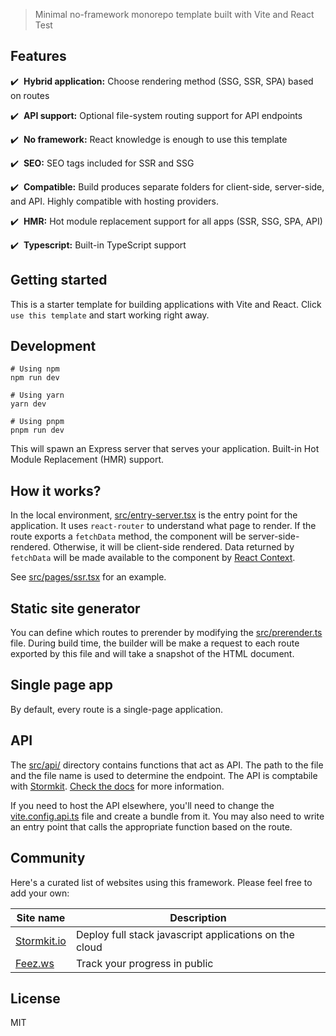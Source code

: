 > Minimal no-framework monorepo template built with Vite and React Test

## Features

✔️ &nbsp;**Hybrid application:** Choose rendering method (SSG, SSR, SPA) based on routes

✔️ &nbsp;**API support:** Optional file-system routing support for API endpoints

✔️ &nbsp;**No framework:** React knowledge is enough to use this template

✔️ &nbsp;**SEO:** SEO tags included for SSR and SSG

✔️ &nbsp;**Compatible:** Build produces separate folders for client-side, server-side, and API. Highly compatible with hosting providers.

✔️ &nbsp;**HMR:** Hot module replacement support for all apps (SSR, SSG, SPA, API)

✔️ &nbsp;**Typescript:** Built-in TypeScript support

## Getting started

This is a starter template for building applications with Vite and React. Click `use this template` and start working right away.

## Development

```
# Using npm
npm run dev

# Using yarn
yarn dev

# Using pnpm
pnpm run dev
```

This will spawn an Express server that serves your application. Built-in Hot Module Replacement (HMR) support.

## How it works? 

In the local environment, [src/entry-server.tsx](./src/entry-server.tsx) is the entry point for the application. It uses 
`react-router` to understand what page to render. If the route exports a `fetchData` method, the component will be server-side-rendered. 
Otherwise, it will be client-side rendered. Data returned by `fetchData` will be made available to the component by [React Context](./src/context.ts).

See [src/pages/ssr.tsx](./src/pages/ssr.tsx) for an example.

## Static site generator

You can define which routes to prerender by modifying the [src/prerender.ts](./src/prerender.ts) file. During build time, the builder will be make a 
request to each route exported by this file and will take a snapshot of the HTML document.

## Single page app

By default, every route is a single-page application.

## API

The [src/api/](./src/api/) directory contains functions that act as API. The path to the file and the file name is used to determine the endpoint. 
The API is comptabile with [Stormkit](https://www.stormkit.io). [Check the docs](https://www.stormkit.io/docs/features/writing-api) for more information.

If you need to host the API elsewhere, you'll need to change the [vite.config.api.ts](./vite.config.api.ts) file and create a bundle from it. You may
also need to write an entry point that calls the appropriate function based on the route.

## Community

Here's a curated list of websites using this framework. Please feel free to add your own:

| Site name | Description | 
| --------- | ----------- |
| [Stormkit.io](https://www.stormkit.io) | Deploy full stack javascript applications on the cloud | 
| [Feez.ws](https://www.feez.ws) | Track your progress in public | 

## License

MIT

